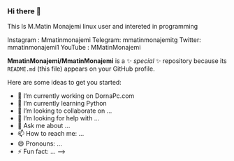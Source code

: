 ### Hi there 👋
This Is M.Matin Monajemi
linux user and intereted in programming

Instagram : Mmatinmonajemi
Telegram: mmatinmonajemitg
Twitter: mmatinmonajemi1
YouTube : MMatinMonajemi 


**MmatinMonajemi/MmatinMonajemi** is a ✨ _special_ ✨ repository because its `README.md` (this file) appears on your GitHub profile.

Here are some ideas to get you started:

- 🔭 I’m currently working on DornaPc.com 
- 🌱 I’m currently learning Python 
- 👯 I’m looking to collaborate on ...
- 🤔 I’m looking for help with ...
- 💬 Ask me about ...
- 📫 How to reach me: ...
- 😄 Pronouns: ...
- ⚡ Fun fact: ...
-->
